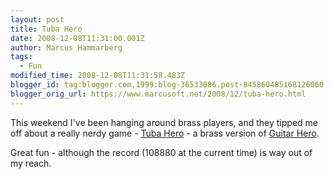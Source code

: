 ```yaml
---
layout: post
title: Tuba Hero
date: 2008-12-08T11:31:00.001Z
author: Marcus Hammarberg
tags:
  - Fun
modified_time: 2008-12-08T11:31:58.483Z
blogger_id: tag:blogger.com,1999:blog-36533086.post-845860485168126060
blogger_orig_url: https://www.marcusoft.net/2008/12/tuba-hero.html
---
```


This weekend I've been hanging around brass players, and they tipped me off about a really nerdy game - [Tuba Hero](http://contest.infrasec.se/expert/) - a brass version of [Guitar Hero](http://www.guitarhero.com/).

Great fun - although the record (108880 at the current time) is way out of my reach.
